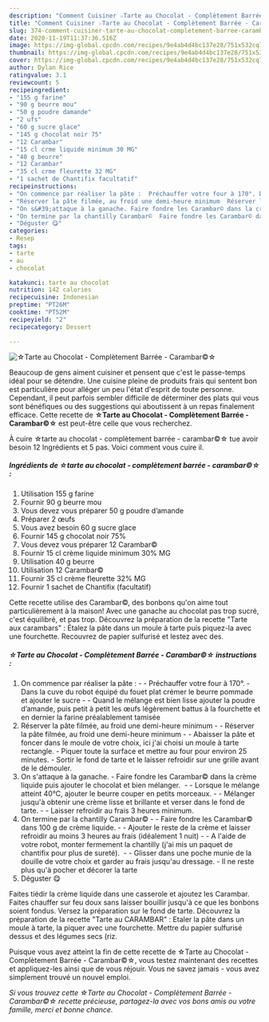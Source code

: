 ```yaml
---
description: "Comment Cuisiner ☆Tarte au Chocolat - Complètement Barrée - Carambar©☆"
title: "Comment Cuisiner ☆Tarte au Chocolat - Complètement Barrée - Carambar©☆"
slug: 374-comment-cuisiner-tarte-au-chocolat-completement-barree-carambar
date: 2020-11-19T11:37:36.516Z
image: https://img-global.cpcdn.com/recipes/9e4ab4d4bc137e28/751x532cq70/☆tarte-au-chocolat-completement-barree-carambar☆-photo-principale-de-la-recette.jpg
thumbnail: https://img-global.cpcdn.com/recipes/9e4ab4d4bc137e28/751x532cq70/☆tarte-au-chocolat-completement-barree-carambar☆-photo-principale-de-la-recette.jpg
cover: https://img-global.cpcdn.com/recipes/9e4ab4d4bc137e28/751x532cq70/☆tarte-au-chocolat-completement-barree-carambar☆-photo-principale-de-la-recette.jpg
author: Dylan Rice
ratingvalue: 3.1
reviewcount: 5
recipeingredient:
- "155 g farine"
- "90 g beurre mou"
- "50 g poudre damande"
- "2 ufs"
- "60 g sucre glace"
- "145 g chocolat noir 75"
- "12 Carambar"
- "15 cl crme liquide minimum 30 MG"
- "40 g beurre"
- "12 Carambar"
- "35 cl crme fleurette 32 MG"
- "1 sachet de Chantifix facultatif"
recipeinstructions:
- "On commence par réaliser la pâte :  Préchauffer votre four à 170°. Dans la cuve du robot équipé du fouet plat crémer le beurre pommade et ajouter le sucre  Quand le mélange est bien lisse ajouter la poudre d’amande, puis petit à petit les œufs légèrement battus à la fourchette et en dernier la farine préalablement tamisée"
- "Réserver la pâte filmée, au froid une demi-heure minimum  Réserver la pâte filmée, au froid une demi-heure minimum  Abaisser la pâte et foncer dans le moule de votre choix, ici j&#39;ai choisi un moule à tarte rectangle. Piquer toute la surface et mettre au four pour environ 25 minutes. Sortir le fond de tarte et le laisser refroidir sur une grille avant de le démouler."
- "On s&#39;attaque à la ganache. Faire fondre les Carambar© dans la crème liquide puis ajouter le chocolat et bien mélanger.   Lorsque le mélange atteint 40°C, ajouter le beurre couper en petits morceaux.  Mélanger jusqu&#39;à obtenir une crème lisse et brillante et verser dans le fond de tarte.  Laisser refroidir au frais 3 heures minimum."
- "On termine par la chantilly Carambar©  Faire fondre les Carambar© dans 100 g de crème liquide.  Ajouter le reste de la crème et laisser refroidir au moins 3 heures au frais (idéalement 1 nuit)  A l&#39;aide de votre robot, monter fermement la chantilly (j&#39;ai mis un paquet de chantifix pour plus de sureté).   Glisser dans une poche munie de la douille de votre choix et garder au frais jusqu&#39;au dressage. Il ne reste plus qu&#39;à pocher et décorer la tarte"
- "Déguster 😋"
categories:
- Resep
tags:
- tarte
- au
- chocolat

katakunci: tarte au chocolat 
nutrition: 142 calories
recipecuisine: Indonesian
preptime: "PT26M"
cooktime: "PT52M"
recipeyield: "2"
recipecategory: Dessert

---
```



![☆Tarte au Chocolat - Complètement Barrée - Carambar©☆](https://img-global.cpcdn.com/recipes/9e4ab4d4bc137e28/751x532cq70/☆tarte-au-chocolat-completement-barree-carambar☆-photo-principale-de-la-recette.jpg)

Beaucoup de gens aiment cuisiner et pensent que c'est le passe-temps idéal pour se détendre. Une cuisine pleine de produits frais qui sentent bon est particulière pour alléger un peu l'état d'esprit de toute personne. Cependant, il peut parfois sembler difficile de déterminer des plats qui vous sont bénéfiques ou des suggestions qui aboutissent à un repas finalement efficace. Cette recette de <strong> ☆Tarte au Chocolat - Complètement Barrée - Carambar©☆ </strong> est peut-être celle que vous recherchez.

<!--inarticleads1-->

À cuire ☆tarte au chocolat - complètement barrée - carambar©☆ tue avoir besoin 12 Ingrédients et 5 pas. Voici comment vous cuire il.

##### Ingrédients de ☆tarte au chocolat - complètement barrée - carambar©☆ :

1. Utilisation 155 g farine
1. Fournir 90 g beurre mou
1. Vous devez vous préparer 50 g poudre d’amande
1. Préparer 2 œufs
1. Vous avez besoin 60 g sucre glace
1. Fournir 145 g chocolat noir 75%
1. Vous devez vous préparer 12 Carambar©
1. Fournir 15 cl crème liquide minimum 30% MG
1. Utilisation 40 g beurre
1. Utilisation 12 Carambar©
1. Fournir 35 cl crème fleurette 32% MG
1. Fournir 1 sachet de Chantifix (facultatif)


Cette recette utilise des Carambar©, des bonbons qu&#39;on aime tout particulièrement à la maison! Avec une ganache au chocolat pas trop sucré, c&#39;est équilibré, et pas trop. Découvrez la préparation de la recette &#34;Tarte aux carambars&#34; : Étalez la pâte dans un moule à tarte puis piquez-la avec une fourchette. Recouvrez de papier sulfurisé et lestez avec des. 

<!--inarticleads2-->

##### ☆Tarte au Chocolat - Complètement Barrée - Carambar©☆ instructions :

1. On commence par réaliser la pâte : -  - Préchauffer votre four à 170°. - Dans la cuve du robot équipé du fouet plat crémer le beurre pommade et ajouter le sucre -  - Quand le mélange est bien lisse ajouter la poudre d’amande, puis petit à petit les œufs légèrement battus à la fourchette et en dernier la farine préalablement tamisée
1. Réserver la pâte filmée, au froid une demi-heure minimum -  - Réserver la pâte filmée, au froid une demi-heure minimum -  - Abaisser la pâte et foncer dans le moule de votre choix, ici j&#39;ai choisi un moule à tarte rectangle. - Piquer toute la surface et mettre au four pour environ 25 minutes. - Sortir le fond de tarte et le laisser refroidir sur une grille avant de le démouler.
1. On s&#39;attaque à la ganache. - Faire fondre les Carambar© dans la crème liquide puis ajouter le chocolat et bien mélanger.  -  - Lorsque le mélange atteint 40°C, ajouter le beurre couper en petits morceaux. -  - Mélanger jusqu&#39;à obtenir une crème lisse et brillante et verser dans le fond de tarte. -  - Laisser refroidir au frais 3 heures minimum.
1. On termine par la chantilly Carambar© -  - Faire fondre les Carambar© dans 100 g de crème liquide. -  - Ajouter le reste de la crème et laisser refroidir au moins 3 heures au frais (idéalement 1 nuit) -  - A l&#39;aide de votre robot, monter fermement la chantilly (j&#39;ai mis un paquet de chantifix pour plus de sureté).  -  - Glisser dans une poche munie de la douille de votre choix et garder au frais jusqu&#39;au dressage. - Il ne reste plus qu&#39;à pocher et décorer la tarte
1. Déguster 😋


Faites tiédir la crème liquide dans une casserole et ajoutez les Carambar. Faites chauffer sur feu doux sans laisser bouillir jusqu&#39;à ce que les bonbons soient fondus. Versez la préparation sur le fond de tarte. Découvrez la préparation de la recette &#34;Tarte au CARAMBAR&#34; : Etaler la pâte dans un moule à tarte, la piquer avec une fourchette. Mettre du papier sulfurisé dessus et des légumes secs (riz. 

<!--inarticleads1-->

<p>
Puisque vous avez atteint la fin de cette recette de ☆Tarte au Chocolat - Complètement Barrée - Carambar©☆, vous testez maintenant des recettes et appliquez-les ainsi que de vous réjouir. Vous ne savez jamais - vous avez simplement trouvé un nouvel emploi.
</p>

<p>
<i>Si vous trouvez cette ☆Tarte au Chocolat - Complètement Barrée - Carambar©☆ recette précieuse, partagez-la avec vos bons amis ou votre famille, merci et bonne chance.</i>
</p>

